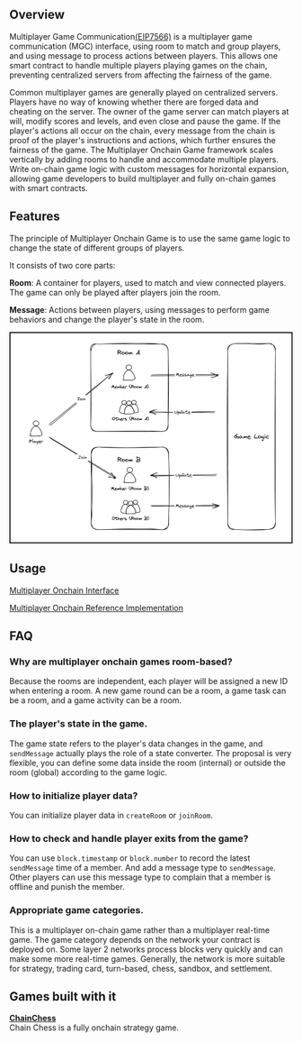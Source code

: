 ## Overview 
Multiplayer Game Communication[(EIP7566)](https://eips.ethereum.org/EIPS/eip-7566) is a multiplayer game communication (MGC) interface, using room to match and group players, and using message to process actions between players. This allows one smart contract to handle multiple players playing games on the chain, preventing centralized servers from affecting the fairness of the game.

Common multiplayer games are generally played on centralized servers. Players have no way of knowing whether there are forged data and cheating on the server. The owner of the game server can match players at will, modify scores and levels, and even close and pause the game. If the player's actions all occur on the chain, every message from the chain is proof of the player's instructions and actions, which further ensures the fairness of the game. The Multiplayer Onchain Game framework scales vertically by adding rooms to handle and accommodate multiple players. Write on-chain game logic with custom messages for horizontal expansion, allowing game developers to build multiplayer and fully on-chain games with smart contracts.   

## Features

The principle of Multiplayer Onchain Game is to use the same game logic to change the state of different groups of players. 

It consists of two core parts:

**Room**: A container for players, used to match and view connected players. The game can only be played after players join the room.

**Message**: Actions between players, using messages to perform game behaviors and change the player's state in the room.

![Multiplayer Onchain Game Workflow](./workflow.png)


## Usage

[Multiplayer Onchain Interface](./IMultiplayerOnchain.sol)

[Multiplayer Onchain Reference Implementation](./MultiplayerOnchain.sol)

## FAQ

### Why are multiplayer onchain games room-based?

Because the rooms are independent, each player will be assigned a new ID when entering a room. A new game round can be a room, a game task can be a room, and a game activity can be a room.

### The player's state in the game.

The game state refers to the player's data changes in the game, and `sendMessage` actually plays the role of a state converter. The proposal is very flexible, you can define some data inside the room (internal) or outside the room (global) according to the game logic.

### How to initialize player data?

You can initialize player data in `createRoom` or `joinRoom`.

### How to check and handle player exits from the game?

You can use `block.timestamp` or `block.number` to record the latest `sendMessage` time of a member. And add a message type to `sendMessage`. Other players can use this message type to complain that a member is offline and punish the member.

### Appropriate game categories.

This is a multiplayer on-chain game rather than a multiplayer real-time game. The game category depends on the network your contract is deployed on. Some layer 2 networks process blocks very quickly and can make some more real-time games. Generally, the network is more suitable for strategy, trading card, turn-based, chess, sandbox, and settlement.

## Games built with it
**[ChainChess](https://chainchess.xyz/)**  
Chain Chess is a fully onchain strategy game.
